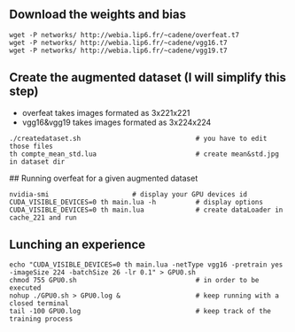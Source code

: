 ## Download the weights and bias

```
wget -P networks/ http://webia.lip6.fr/~cadene/overfeat.t7
wget -P networks/ http://webia.lip6.fr/~cadene/vgg16.t7
wget -P networks/ http://webia.lip6.fr/~cadene/vgg19.t7
```

## Create the augmented dataset (I will simplify this step)

- overfeat takes images formated as 3x221x221
- vgg16&vgg19 takes images formated as 3x224x224 

```
./createdataset.sh                             # you have to edit those files
th compte_mean_std.lua                         # create mean&std.jpg in dataset dir
```

## Running overfeat for a given augmented dataset 

```
nvidia-smi				       # display your GPU devices id
CUDA_VISIBLE_DEVICES=0 th main.lua -h          # display options
CUDA_VISIBLE_DEVICES=0 th main.lua             # create dataLoader in cache_221 and run
```

## Lunching an experience

```
echo "CUDA_VISIBLE_DEVICES=0 th main.lua -netType vgg16 -pretrain yes -imageSize 224 -batchSize 26 -lr 0.1" > GPU0.sh
chmod 755 GPU0.sh                              # in order to be executed
nohup ./GPU0.sh > GPU0.log &                   # keep running with a closed terminal
tail -100 GPU0.log                             # keep track of the training process
```
